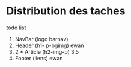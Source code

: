 # Distribution des taches

todo list

1. NavBar (logo barnav)
2. Header (h1- p-bgimg) ewan
3. 2 \* Article (h2-img-p)
   3.5
4. Footer (liens) ewan
